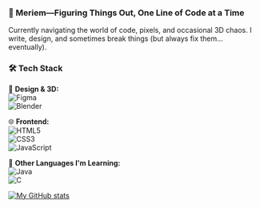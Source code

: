 ### 🌙 Meriem—Figuring Things Out, One Line of Code at a Time  

Currently navigating the world of code, pixels, and occasional 3D chaos. I write, design, and sometimes break things (but always fix them… eventually).  

### 🛠️ Tech Stack  
🎨 **Design & 3D:**  
![Figma](https://img.shields.io/badge/-Figma-F24E1E?style=flat-square&logo=figma&logoColor=white)  
![Blender](https://img.shields.io/badge/-Blender-F5792A?style=flat-square&logo=blender&logoColor=white)  

🌐 **Frontend:**  
![HTML5](https://img.shields.io/badge/-HTML5-E34F26?style=flat-square&logo=html5&logoColor=white)  
![CSS3](https://img.shields.io/badge/-CSS3-1572B6?style=flat-square&logo=css3&logoColor=white)  
![JavaScript](https://img.shields.io/badge/-JavaScript-F7DF1E?style=flat-square&logo=javascript&logoColor=black)  

📜 **Other Languages I'm Learning:**  
![Java](https://img.shields.io/badge/-Java-007396?style=flat-square&logo=java&logoColor=white)  
![C](https://img.shields.io/badge/-C-00599C?style=flat-square&logo=c&logoColor=white)  

[![My GitHub stats](https://github-readme-stats.vercel.app/api?username=Githu6Girl&show_icons=true&theme=radical)](https://github.com/anuraghazra/github-readme-stats)
